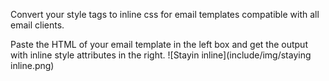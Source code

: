 Convert your style tags to inline css for email templates compatible with all email clients.

Paste the HTML of your email template in the left box and get the output with inline style attributes in the right. 
![Stayin inline](include/img/staying inline.png)